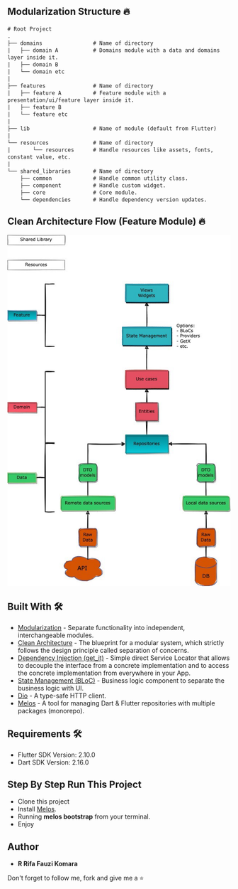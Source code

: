 ## Modularization Structure 🔥

    # Root Project
    .
    ├── domains                # Name of directory
    |   ├── domain A           # Domains module with a data and domains layer inside it.
    |   ├── domain B
    |   └── domain etc
    |
    ├── features               # Name of directory
    |   ├── feature A          # Feature module with a presentation/ui/feature layer inside it.
    |   ├── feature B
    |   └── feature etc
    |
    ├── lib                    # Name of module (default from Flutter)
    |
    └── resources              # Name of directory
    |       └── resources      # Handle resources like assets, fonts, constant value, etc.
    |
    └── shared_libraries       # Name of directory
        ├── common             # Handle common utility class.
        ├── component          # Handle custom widget.
        ├── core               # Core module.
        └── dependencies       # Handle dependency version updates.


## Clean Architecture Flow (Feature Module) 🔥
<pre>
<img src="docs/architecture.jpeg">
</pre>


## Built With 🛠
* [Modularization](https://medium.com/flutter-community/mastering-flutter-modularization-in-several-ways-f5bced19101a) - Separate functionality into independent, interchangeable modules.
* [Clean Architecture](https://medium.com/ruangguru/an-introduction-to-flutter-clean-architecture-ae00154001b0) - The blueprint for a modular system, which strictly follows the design principle called separation of concerns.
* [Dependency Injection (get_it)](https://pub.dev/packages/get_it) - Simple direct Service Locator that allows to decouple the interface from a concrete implementation and to access the concrete implementation from everywhere in your App.
* [State Management (BLoC)](https://bloclibrary.dev/) - Business logic component to separate the business logic with UI.
* [Dio](https://github.com/flutterchina/dio/) - A type-safe HTTP client.
* [Melos](https://pub.dev/packages/melos) - A tool for managing Dart & Flutter repositories with multiple packages (monorepo).


## Requirements 🛠
* Flutter SDK Version: 2.10.0
* Dart SDK Version: 2.16.0


## Step By Step Run This Project
* Clone this project
* Install [Melos](https://pub.dev/packages/melos).
* Running **melos bootstrap** from your terminal.
* Enjoy


## Author

* **R Rifa Fauzi Komara**

Don't forget to follow me, fork and give me a ⭐
